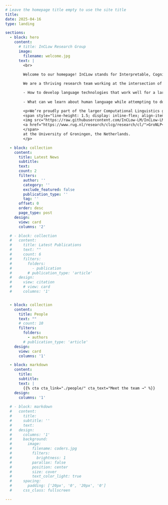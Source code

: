 ```yaml
---
# Leave the homepage title empty to use the site title
title:
date: 2025-04-16
type: landing

sections:
  - block: hero
    content:
      # title: InCLow Research Group
      image:
        filename: welcome.jpg
      text: |
        <br>
        
        Welcome to our homepage! InCLow stands for Interpretable, Cognitively inspired, Low-resource Language Models.

        We are a thriving research team working at the intersection of natural language processing and (cognitive) linguistics. Our [projects](https://inclow-lm.github.io/projects/) revolve around two key questions:

        - How to develop language technologies that work well for a large variety of languages?
        
        - What can we learn about human language while attempting to do that?

        <p>We’re proudly part of the larger Computational Linguistics group
        <span style="line-height: 1.5; display: inline-flex; align-items: center;">
        <img src="https://raw.githubusercontent.com/InCLow-LM/InCLow-LM.github.io/refs/heads/main/assets/media/gronlp.png" alt="GroNLP logo" style="height: 1em; vertical-align: middle; margin-right: 0.3em;">
        <a href="https://www.rug.nl/research/clcg/research/cl/">GroNLP</a>
        </span>
        at the University of Groningen, the Netherlands.
        </p>

  - block: collection
    content:
      title: Latest News
      subtitle:
      text:
      count: 2
      filters:
        author: ''
        category: ''
        exclude_featured: false
        publication_type: ''
        tag: ''
      offset: 0
      order: desc
      page_type: post
    design:
      view: card
      columns: '2'

  # - block: collection
  #   content:
  #     title: Latest Publications
  #     text: ""
  #     count: 6
  #     filters:
  #       folders:
  #         - publication
  #       # publication_type: 'article'
  #   design:
  #     view: citation
  #     # view: card
  #     columns: '1'


  - block: collection
    content:
      title: People
      text: ""
      # count: 10
      filters:
        folders:
          - authors
        # publication_type: 'article'
    design:
      view: card
      columns: '1'

  - block: markdown
    content:
      title:
      subtitle:
      text: |
        {{% cta cta_link="./people/" cta_text="Meet the team →" %}}
    design:
      columns: '1'
  
  # - block: markdown
  #   content:
  #     title:
  #     subtitle: ''
  #     text:
  #   design:
  #     columns: '1'
  #     background:
  #       image: 
  #         filename: coders.jpg
  #         filters:
  #           brightness: 1
  #         parallax: false
  #         position: center
  #         size: cover
  #         text_color_light: true
  #     spacing:
  #       padding: ['20px', '0', '20px', '0']
  #     css_class: fullscreen

---
```


